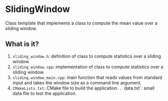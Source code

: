 # SlidingWindow

Class template that implements a class to compute the mean value over a sliding
window.

## What is it?

1. `sliding_window.h`: definition of class to compute statistics over a sliding
   window.
1. `sliding_window.cpp`: implementation of class to compute statistics over a
   sliding window.
1. `sliding_window_main.cpp`: main function that reads values from standard
   input and takes the window size as a command line argument.
1. `CMakeLists.txt`: CMake file to build the application.
`. `data.txt`: small data file to test the application.
